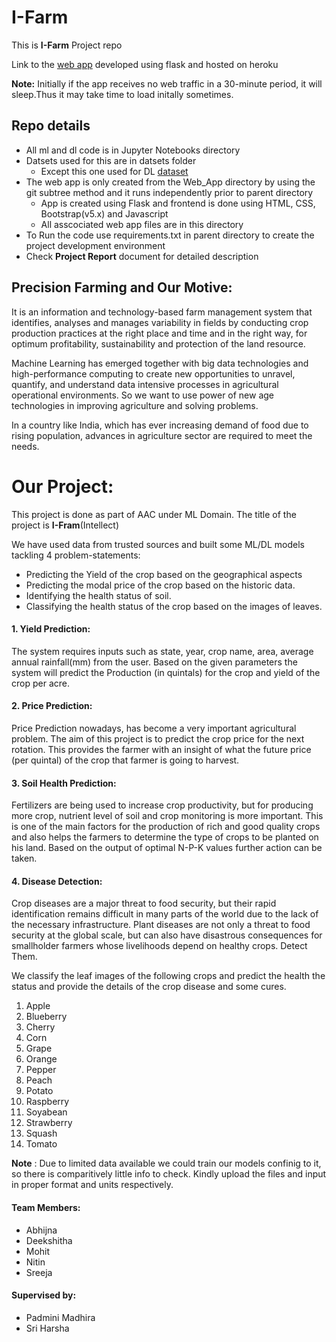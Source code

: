 # I-Farm
This is **I-Farm** Project repo

Link to the [web app](https://i-farm--aac.herokuapp.com/) developed using flask and hosted on heroku

**Note:** Initially if the app receives no web traffic in a 30-minute period, it will sleep.Thus it may take time to load initally sometimes.

## Repo details
* All ml and dl code is in Jupyter Notebooks directory
* Datsets used for this are in datsets folder 
    * Except this one used for DL [dataset](https://www.kaggle.com/vipoooool/new-plant-diseases-dataset)
* The web app is only created from the Web_App directory by using the git subtree method and it runs independently prior to parent directory
    * App is created using Flask and frontend is done using HTML, CSS, Bootstrap(v5.x) and Javascript
    * All asscociated web app files are in this directory
* To Run the code use requirements.txt in parent directory to create the project development environment
* Check **Project Report** document for detailed description
## Precision Farming and Our Motive:

It is an information and technology-based farm management system that identifies, analyses and manages variability in fields by conducting crop production practices at the right place and time and in the right way, for optimum profitability, sustainability and protection of the land resource.

Machine Learning has emerged together with big data technologies and high-performance computing to create new opportunities to unravel, quantify, and understand data intensive processes in agricultural operational environments. So we want to use power of new age technologies in improving agriculture and solving problems.

In a country like India, which has ever increasing demand of food due to rising population, advances in agriculture sector are required to meet the needs.

# Our Project:
This project is done as part of AAC under ML Domain. The title of the project is **I-Fram**(Intellect)

We have used data from trusted sources and built some ML/DL models tackling 4 problem-statements:

* Predicting the Yield of the crop based on the geographical aspects
* Predicting the modal price of the crop based on the historic data.
* Identifying the health status of soil.
* Classifying the health status of the crop based on the images of leaves.
#### 1. Yield Prediction:

The system requires inputs such as state, year, crop name, area, average annual rainfall(mm) from the user. Based on the given parameters the system will predict the Production (in quintals) for the crop and yield of the crop per acre.

#### 2. Price Prediction:

Price Prediction nowadays, has become a very important agricultural problem. The aim of this project is to predict the crop price for the next rotation. This provides the farmer with an insight of what the future price (per quintal) of the crop that farmer is going to harvest.

#### 3. Soil Health Prediction:

Fertilizers are being used to increase crop productivity, but for producing more crop, nutrient level of soil and crop monitoring is more important. This is one of the main factors for the production of rich and good quality crops and also helps the farmers to determine the type of crops to be planted on his land. Based on the output of optimal N-P-K values further action can be taken.

#### 4. Disease Detection:

Crop diseases are a major threat to food security, but their rapid identification remains difficult in many parts of the world due to the lack of the necessary infrastructure. Plant diseases are not only a threat to food security at the global scale, but can also have disastrous consequences for smallholder farmers whose livelihoods depend on healthy crops. Detect Them.

We classify the leaf images of the following crops and predict the health the status and provide the details of the crop disease and some cures.

1. Apple
2. Blueberry
3. Cherry
4. Corn
5. Grape
6. Orange
7. Pepper
8. Peach
9. Potato
10. Raspberry
11. Soyabean
12. Strawberry
13. Squash
14. Tomato


**Note** : Due to limited data available we could train our models confinig to it, so there is comparitively little info to check. Kindly upload the files and input in proper format and units respectively.

#### Team Members:
* Abhijna
* Deekshitha
* Mohit
* Nitin
* Sreeja
#### Supervised by:
* Padmini Madhira
* Sri Harsha


